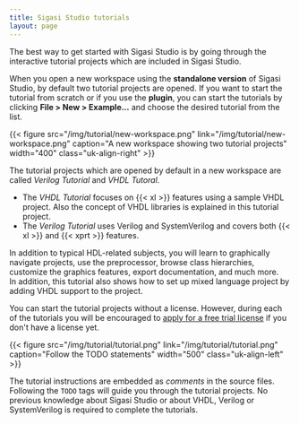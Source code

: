 ```yaml
---
title: Sigasi Studio tutorials
layout: page
---
```

The best way to get started with Sigasi Studio is by going through the interactive tutorial projects which are included in Sigasi Studio.

When you open a new workspace using the **standalone version** of Sigasi Studio, by default two tutorial projects are opened.
If you want to start the tutorial from scratch or if you use the **plugin**, you can start the tutorials by clicking **File > New > Example...** and choose the desired tutorial from the list.

{{< figure src="/img/tutorial/new-workspace.png" link="/img/tutorial/new-workspace.png" caption="A new workspace showing two tutorial projects" width="400" class="uk-align-right" >}}

The tutorial projects which are opened by default in a new workspace are called *Verilog Tutorial* and *VHDL Tutoral*.

* The *VHDL Tutorial* focuses on {{< xl >}} features using a sample VHDL project. Also the concept of VHDL libraries is explained in this tutorial project.
* The *Verilog Tutorial* uses Verilog and SystemVerilog and covers both {{< xl >}} and {{< xprt >}} features.

In addition to typical HDL-related subjects, you will learn to graphically navigate projects, use the preprocessor, browse class hierarchies, customize the graphics features, export documentation, and much more.  
In addition, this tutorial also shows how to set up mixed language project by adding VHDL support to the project.

You can start the tutorial projects without a license.
However, during each of the tutorials you will be encouraged to [apply for a free trial license](https://www.sigasi.com/try-form/) if you don't have a license yet.

{{< figure src="/img/tutorial/tutorial.png" link="/img/tutorial/tutorial.png" caption="Follow the TODO statements" width="500" class="uk-align-left" >}}

The tutorial instructions are embedded as *comments* in the source files.
Following the `TODO` tags will guide you through the tutorial projects.
No previous knowledge about Sigasi Studio or about VHDL, Verilog or SystemVerilog is required to complete the tutorials.